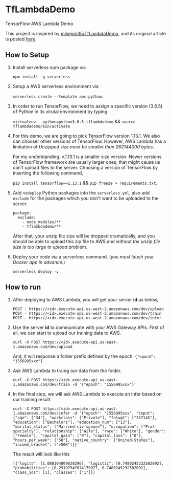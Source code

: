 # TfLambdaDemo
TensorFlow AWS Lambda Demo

This project is inspired by [mikepm35/TfLambdaDemo](https://github.com/mikepm35/TfLambdaDemo), and its original article is posted [here](https://medium.com/@mike.p.moritz/running-tensorflow-on-aws-lambda-using-serverless-5acf20e00033).

## How to Setup
1. Install serverless npm package via

    `npm install -g serverless`
2. Setup a AWS serverless environment via

    `serverless create --template aws-python`.
3. In order to run TensorFlow, we need to assign a specific version (3.6.5) of Python in its virutal environment by typing

    `virtualenv --python=python3.6.5 tflambdademo` &&
    `source tflambdademo/bin/activate`

4. For this demo, we are going to pick TensorFlow version 1.13.1. We also can chooser other versions of TensorFlow. However, AWS Lambda has a limitation of *Unzipped size must be smaller than 262144000 bytes*.

      For my understanding. v.1.13.1 is a smaller size version. Newer versions of TensorFlow framework are usually larger ones, that might cause us can't upload files to the server. Choosing a version of TensorFlow by inserting the following command,
      
      `pip install tensorflow==1.13.1` && `pip freeze > requirements.txt`.

5. Add `nodeploy` Python packages into the `serverless.yml`, also add `exclude` for the packages which you don't want to be uploaded to the server.
    ```
    package:
      exclude:
        - node_modules/**
        - tflambdademo/**
    ```
   After that, your unzip file size will be dropped dramatically, and you should be able to upload this zip file to AWS and without *the unzip file size is too large to upload* problem.

6. Deploy your code via a serverless command. (*you must lauch your Docker app in advance.*)

    `serverless deploy -v`

## How to run
1. After deploying to AWS Lambda, you will get your server **id** as below,
    ```
    POST - https://<id>.execute-api.us-west-2.amazonaws.com/dev/upload
    POST - https://<id>.execute-api.us-west-2.amazonaws.com/dev/train
    POST - https://<id>.execute-api.us-west-2.amazonaws.com/dev/infer
    ```
2. Use the server **id** to communicate with your AWS Gateway APIs. First of all, we can start to upload our training data to AWS.

    `curl -X POST https://<id>.execute-api.us-east-1.amazonaws.com/dev/upload`

    And, it will response a folder prefix defined by the epoch. `{"epoch": "1556995xxx"}`

3. Ask AWS Lambda to traing our data from the folder.

    `curl -X POST https://<id>.execute-api.us-east-1.amazonaws.com/dev/train -d '{"epoch": "1556995xxx"}'`

4. In the final step, we will ask AWS Lambda to execute an infer based on our training result.

    ```
    curl -X POST https://<id>.execute-api.us-east-1.amazonaws.com/dev/infer -d '{"epoch": "1556995xxx", "input": {"age": ["34"], "workclass": ["Private"], "fnlwgt": ["357145"], "education": ["Bachelors"], "education_num": ["13"], "marital_status": ["Married-civ-spouse"], "occupation": ["Prof-specialty"], "relationship": ["Wife"], "race": ["White"], "gender": ["Female"], "capital_gain": ["0"], "capital_loss": ["0"], "hours_per_week": ["50"], "native_country": ["United-States"], "income_bracket": [">50K"]}}'
    ```

    The result will look like this
    ```
    [{"logits": [1.088104009628296], "logistic": [0.7480245232582092], "probabilities": [0.25197547674179077, 0.7480245232582092], "class_ids": [1], "classes": ["1"]}]
    ```